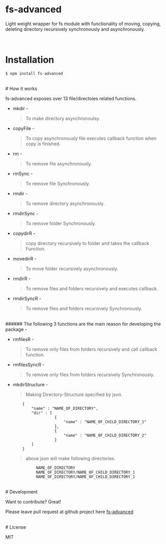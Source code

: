 # fs-advanced

Light weight wrapper for fs module with functionality of moving, copying, deleting directory recursively synchronously and asynchronously. 

<br>

# Installation

	$ npm install fs-advanced
<br>
# How it works

fs-advanced exposes over 13 file/directoies related functions.

* mkdir - 
	> To make directory asynchronoulsy.

* copyFile - 
    > To copy asynchronously file executes callback function when copy is finished.

* rm -
	> To remove file asynchronously.

* rmSync -
	> To remove file Synchronously.

* rmdir - 
	> To remove directory asynchronously.

* rmdirSync - 
	> To remove folder Synchronously.

* copydirR -
	> copy directory recursively to folder and takes the callback Function.

* movedirR - 
    > To move folder recursively asynchronously.

* rmdirR - 
	> To remove files and folders recursively and executes callback.

* rmdirSyncR -
	> To remove files and folders recursively Synchronously.


<br>
###### The following 3 functions are the main reason for developing the package - 

* rmfilesR -
	> To remove only files from folders recursively and call callback function.

* rmfilesSyncR - 
	> To remove only files from folders recursively Synchronously.

* mkdirStructure - 
	> Making Directory-Structure specified by json.
	
          {
              "name" : "NAME_OF_DIRECTORY",
              "dir" : [
                        {
                	        "name" : "NAME_0F_CHILD_DIRECTORY_1"
                        },
                        {
                    	    "name" : "NAME_0F_CHILD_DIRECTORY_2"
                        }
              ]
          }

  > above json will make following directories.


                NAME_OF_DIRECTORY
                NAME_OF_DIRECTORY/NAME_0F_CHILD_DIRECTORY_1
                NAME_OF_DIRECTORY/NAME_0F_CHILD_DIRECTORY_1



<br>
# Development

Want to contribute? Great!

Please leave pull request at github project here [fs-advanced](https://github.com/KlwntSingh/fs-advanced)

<br>
# License

MIT
